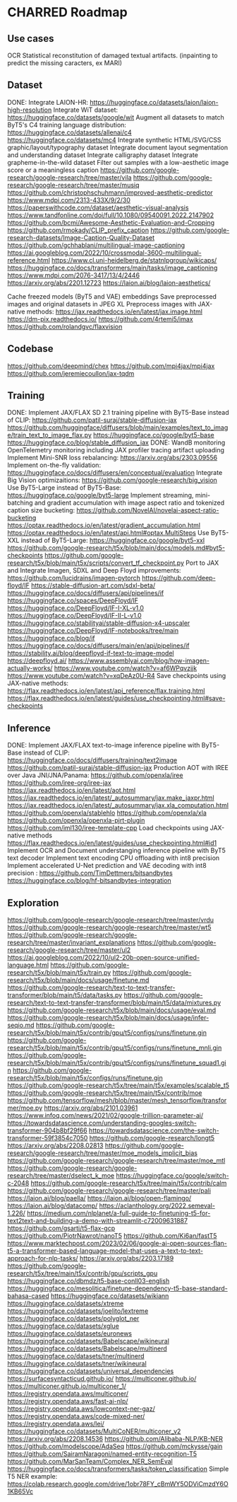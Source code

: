 # CHARRED Roadmap

## Use cases

OCR
Statistical reconstitution of damaged textual artifacts. (inpainting to predict the missing caracters, ex MARI)


## Dataset

DONE: Integrate LAION-HR: https://huggingface.co/datasets/laion/laion-high-resolution
Integrate WiT dataset: https://huggingface.co/datasets/google/wit
Augment all datasets to match ByT5's C4 training language distribution: https://huggingface.co/datasets/allenai/c4 https://huggingface.co/datasets/mc4
Integrate synthetic HTML/SVG/CSS graphic/layout/typography dataset
Integrate document layout segmentation and understanding dataset
Integrate calligraphy dataset
Integrate grapheme-in-the-wild dataset
Filter out samples with a low-aesthetic image score or a meaningless caption https://github.com/google-research/google-research/tree/master/vila https://github.com/google-research/google-research/tree/master/musiq https://github.com/christophschuhmann/improved-aesthetic-predictor https://www.mdpi.com/2313-433X/9/2/30 https://paperswithcode.com/dataset/aesthetic-visual-analysis https://www.tandfonline.com/doi/full/10.1080/09540091.2022.2147902 https://github.com/bcmi/Awesome-Aesthetic-Evaluation-and-Cropping https://github.com/rmokady/CLIP_prefix_caption https://github.com/google-research-datasets/Image-Caption-Quality-Dataset https://github.com/gchhablani/multilingual-image-captioning https://ai.googleblog.com/2022/10/crossmodal-3600-multilingual-reference.html https://www.cl.uni-heidelberg.de/statnlpgroup/wikicaps/ https://huggingface.co/docs/transformers/main/tasks/image_captioning https://www.mdpi.com/2076-3417/13/4/2446 https://arxiv.org/abs/2201.12723 https://laion.ai/blog/laion-aesthetics/ 

Cache freezed models (ByT5 and VAE) embeddings
Save preprocessed images and original datasets in JPEG XL
Preprocess images with JAX-native methods: https://jax.readthedocs.io/en/latest/jax.image.html https://dm-pix.readthedocs.io/ https://github.com/4rtemi5/imax https://github.com/rolandgvc/flaxvision

## Codebase

https://github.com/deepmind/chex
https://github.com/mpi4jax/mpi4jax
https://github.com/jeremiecoullon/jax-tqdm

## Training

DONE: Implement JAX/FLAX SD 2.1 training pipeline with ByT5-Base instead of CLIP: https://github.com/patil-suraj/stable-diffusion-jax https://github.com/huggingface/diffusers/blob/main/examples/text_to_image/train_text_to_image_flax.py https://huggingface.co/google/byt5-base https://huggingface.co/blog/stable_diffusion_jax
DONE: WandB monitoring
OpenTelemetry monitoring including JAX profiler tracing artifact uploading
Implement Mini-SNR loss rebalancing: https://arxiv.org/abs/2303.09556
Implement on-the-fly validation: https://huggingface.co/docs/diffusers/en/conceptual/evaluation
Integrate Big Vision optimizaitions: https://github.com/google-research/big_vision
Use ByT5-Large instead of ByT5-Base: https://huggingface.co/google/byt5-large
Implement streaming, mini-batching and gradient accumulation with image aspect ratio and tokenized caption size bucketing: https://github.com/NovelAI/novelai-aspect-ratio-bucketing https://optax.readthedocs.io/en/latest/gradient_accumulation.html https://optax.readthedocs.io/en/latest/api.html#optax.MultiSteps
Use ByT5-XXL instead of ByT5-Large: https://huggingface.co/google/byt5-xxl https://github.com/google-research/t5x/blob/main/docs/models.md#byt5-checkpoints https://github.com/google-research/t5x/blob/main/t5x/scripts/convert_tf_checkpoint.py
Port to JAX and Integrate Imagen, SDXL and Deep Floyd improvements: https://github.com/lucidrains/imagen-pytorch https://github.com/deep-floyd/IF https://stable-diffusion-art.com/sdxl-beta/ https://huggingface.co/docs/diffusers/api/pipelines/if https://huggingface.co/spaces/DeepFloyd/IF https://huggingface.co/DeepFloyd/IF-I-XL-v1.0 https://huggingface.co/DeepFloyd/IF-II-L-v1.0 https://huggingface.co/stabilityai/stable-diffusion-x4-upscaler https://huggingface.co/DeepFloyd/IF-notebooks/tree/main https://huggingface.co/blog/if https://huggingface.co/docs/diffusers/main/en/api/pipelines/if https://stability.ai/blog/deepfloyd-if-text-to-image-model https://deepfloyd.ai/ https://www.assemblyai.com/blog/how-imagen-actually-works/ https://www.youtube.com/watch?v=af6WPqvzjjk https://www.youtube.com/watch?v=xqDeAz0U-R4
Save checkpoints using JAX-native methods: https://flax.readthedocs.io/en/latest/api_reference/flax.training.html https://flax.readthedocs.io/en/latest/guides/use_checkpointing.html#save-checkpoints


## Inference

DONE: Implement JAX/FLAX text-to-image inference pipeline with ByT5-Base instead of CLIP: https://huggingface.co/docs/diffusers/training/text2image https://github.com/patil-suraj/stable-diffusion-jax
Production AOT with IREE over Java JNI/JNA/Panama: https://github.com/openxla/iree https://github.com/iree-org/iree-jax https://jax.readthedocs.io/en/latest/aot.html https://jax.readthedocs.io/en/latest/_autosummary/jax.make_jaxpr.html https://jax.readthedocs.io/en/latest/_autosummary/jax.xla_computation.html https://github.com/openxla/stablehlo https://github.com/openxla/xla https://github.com/openxla/openxla-pjrt-plugin https://github.com/iml130/iree-template-cpp
Load checkpoints using JAX-native methods https://flax.readthedocs.io/en/latest/guides/use_checkpointing.html#id1
Implement OCR and Document understanging inference pipeline with ByT5 text decoder
Implement text encoding CPU offloading with int8 precision
Implement accelerated U-Net prediction and VAE decoding with int8 precision : https://github.com/TimDettmers/bitsandbytes https://huggingface.co/blog/hf-bitsandbytes-integration

## Exploration

https://github.com/google-research/google-research/tree/master/vrdu
https://github.com/google-research/google-research/tree/master/wt5 https://github.com/google-research/google-research/tree/master/invariant_explanations
https://github.com/google-research/google-research/tree/master/ul2 https://ai.googleblog.com/2022/10/ul2-20b-open-source-unified-language.html
https://github.com/google-research/t5x/blob/main/t5x/train.py
https://github.com/google-research/t5x/blob/main/docs/usage/finetune.md
https://github.com/google-research/text-to-text-transfer-transformer/blob/main/t5/data/tasks.py
https://github.com/google-research/text-to-text-transfer-transformer/blob/main/t5/data/mixtures.py
https://github.com/google-research/t5x/blob/main/docs/usage/eval.md
https://github.com/google-research/t5x/blob/main/docs/usage/infer-seqio.md
https://github.com/google-research/t5x/blob/main/t5x/contrib/gpu/t5/configs/runs/finetune.gin
https://github.com/google-research/t5x/blob/main/t5x/contrib/gpu/t5/configs/runs/finetune_mnli.gin
https://github.com/google-research/t5x/blob/main/t5x/contrib/gpu/t5/configs/runs/finetune_squad1.gin
https://github.com/google-research/t5x/blob/main/t5x/configs/runs/finetune.gin
https://github.com/google-research/t5x/tree/main/t5x/examples/scalable_t5
https://github.com/google-research/t5x/tree/main/t5x/contrib/moe
https://github.com/tensorflow/mesh/blob/master/mesh_tensorflow/transformer/moe.py
https://arxiv.org/abs/2101.03961
https://www.infoq.com/news/2021/02/google-trillion-parameter-ai/
https://towardsdatascience.com/understanding-googles-switch-transformer-904b8bf29f66
https://towardsdatascience.com/the-switch-transformer-59f3854c7050
https://github.com/google-research/longt5
https://arxiv.org/abs/2208.02813
https://github.com/google-research/google-research/tree/master/moe_models_implicit_bias
https://github.com/google-research/google-research/tree/master/moe_mtl
https://github.com/google-research/google-research/tree/master/dselect_k_moe
https://huggingface.co/google/switch-c-2048
https://github.com/google-research/t5x/tree/main/t5x/contrib/calm
https://github.com/google-research/google-research/tree/master/pali
https://laion.ai/blog/paella/
https://laion.ai/blog/open-flamingo/
https://laion.ai/blog/datacomp/
https://aclanthology.org/2022.semeval-1.226/
https://medium.com/nlplanet/a-full-guide-to-finetuning-t5-for-text2text-and-building-a-demo-with-streamlit-c72009631887
https://github.com/gsarti/t5-flax-gcp
https://github.com/PiotrNawrot/nanoT5
https://github.com/Ki6an/fastT5
https://www.marktechpost.com/2023/02/06/google-ai-open-sources-flan-t5-a-transformer-based-language-model-that-uses-a-text-to-text-approach-for-nlp-tasks/
https://arxiv.org/abs/2203.17189
https://github.com/google-research/t5x/tree/main/t5x/contrib/gpu/scripts_gpu
https://huggingface.co/dbmdz/t5-base-conll03-english
https://huggingface.co/mesolitica/finetune-dependency-t5-base-standard-bahasa-cased
https://huggingface.co/datasets/wikiann
https://huggingface.co/datasets/xtreme
https://huggingface.co/datasets/joelito/lextreme
https://huggingface.co/datasets/polyglot_ner
https://huggingface.co/datasets/xglue
https://huggingface.co/datasets/euronews
https://huggingface.co/datasets/Babelscape/wikineural
https://huggingface.co/datasets/Babelscape/multinerd
https://huggingface.co/datasets/tner/multinerd
https://huggingface.co/datasets/tner/wikineural
https://huggingface.co/datasets/universal_dependencies
https://surfacesyntacticud.github.io/
https://multiconer.github.io/
https://multiconer.github.io/multiconer_1/
https://registry.opendata.aws/multiconer/
https://registry.opendata.aws/fast-ai-nlp/
https://registry.opendata.aws/lowcontext-ner-gaz/
https://registry.opendata.aws/code-mixed-ner/
https://registry.opendata.aws/lei/
https://huggingface.co/datasets/MultiCoNER/multiconer_v2
https://arxiv.org/abs/2208.14536
https://github.com/Alibaba-NLP/KB-NER https://github.com/modelscope/AdaSeq
https://github.com/mckysse/gain
https://github.com/SairamNaragoni/named-entity-recognition-T5
https://github.com/MarSanTeam/Complex_NER_SemEval
https://huggingface.co/docs/transformers/tasks/token_classification
Simple T5 NER example: https://colab.research.google.com/drive/1obr78FY_cBmWY5ODViCmzdY6O1KB65Vc